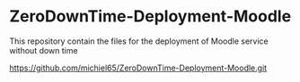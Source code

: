 # ZeroDownTime-Deployment-Moodle
This repository contain the files for the deployment of Moodle service without down time

https://github.com/michiel65/ZeroDownTime-Deployment-Moodle.git
